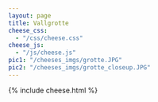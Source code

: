 ```yaml
---
layout: page
title: Vallgrotte
cheese_css:
  - "/css/cheese.css"
cheese_js:
  - "/js/cheese.js"
pic1: "/cheeses_imgs/grotte.JPG"
pic2: "/cheeses_imgs/grotte_closeup.JPG"
---
```

{% include cheese.html  %}
